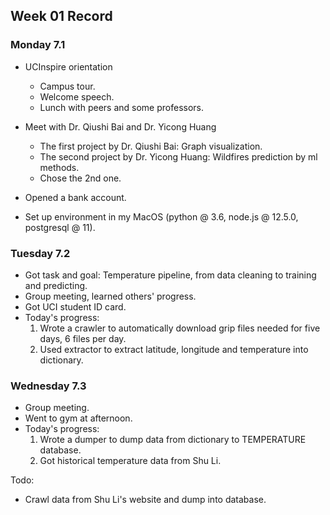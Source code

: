 ## Week 01 Record

### Monday 7.1

- UCInspire orientation
  - Campus tour.
  - Welcome speech.
  - Lunch with peers and some professors.
- Meet with Dr. Qiushi Bai and Dr. Yicong Huang
  - The first project by Dr. Qiushi Bai: Graph visualization.
  - The second project by Dr. Yicong Huang: Wildfires prediction by ml methods.
  - Chose the 2nd one.

- Opened a bank account.
- Set up environment in my MacOS (python @ 3.6, node.js @ 12.5.0, postgresql @ 11).



### Tuesday 7.2

- Got task and goal: Temperature pipeline, from data cleaning to training and predicting.
- Group meeting, learned others' progress.
- Got UCI student ID card.
- Today's progress:
  1. Wrote a crawler to automatically download grip files needed for five days, 6 files per day.  
  2. Used extractor to extract latitude, longitude and temperature into dictionary.  



### Wednesday 7.3

- Group meeting.
- Went to gym at afternoon.
- Today's progress:
  1. Wrote a dumper to dump data from dictionary to TEMPERATURE database.  
  2. Got historical temperature data from Shu Li.

Todo:

- Crawl data from Shu Li's website and dump into database.

